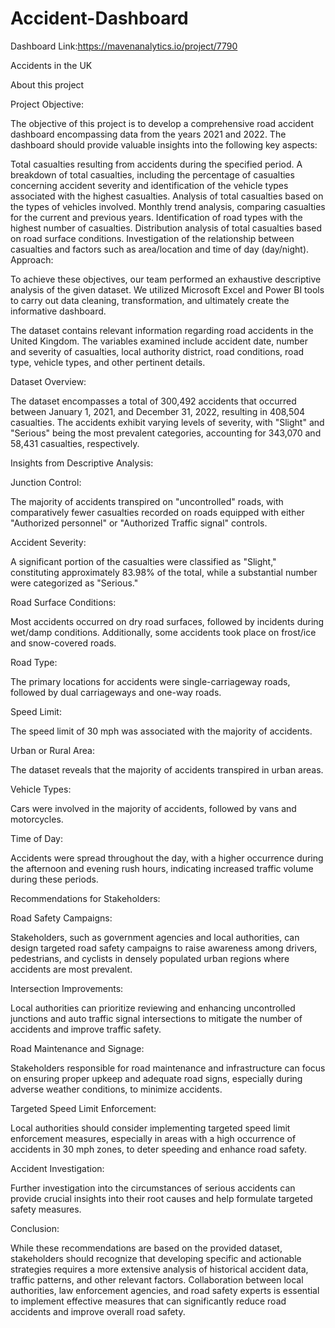# Accident-Dashboard
Dashboard Link:https://mavenanalytics.io/project/7790

Accidents in the UK


About this project


Project Objective:

The objective of this project is to develop a comprehensive road accident dashboard encompassing data from the years 2021 and 2022. The dashboard should provide valuable insights into the following key aspects:

Total casualties resulting from accidents during the specified period.
A breakdown of total casualties, including the percentage of casualties concerning accident severity and identification of the vehicle types associated with the highest casualties.
Analysis of total casualties based on the types of vehicles involved.
Monthly trend analysis, comparing casualties for the current and previous years.
Identification of road types with the highest number of casualties.
Distribution analysis of total casualties based on road surface conditions.
Investigation of the relationship between casualties and factors such as area/location and time of day (day/night).
Approach:

To achieve these objectives, our team performed an exhaustive descriptive analysis of the given dataset. We utilized Microsoft Excel and Power BI tools to carry out data cleaning, transformation, and ultimately create the informative dashboard.

The dataset contains relevant information regarding road accidents in the United Kingdom. The variables examined include accident date, number and severity of casualties, local authority district, road conditions, road type, vehicle types, and other pertinent details.

Dataset Overview:

The dataset encompasses a total of 300,492 accidents that occurred between January 1, 2021, and December 31, 2022, resulting in 408,504 casualties. The accidents exhibit varying levels of severity, with "Slight" and "Serious" being the most prevalent categories, accounting for 343,070 and 58,431 casualties, respectively.

Insights from Descriptive Analysis:

Junction Control:

The majority of accidents transpired on "uncontrolled" roads, with comparatively fewer casualties recorded on roads equipped with either "Authorized personnel" or "Authorized Traffic signal" controls.

Accident Severity:

A significant portion of the casualties were classified as "Slight," constituting approximately 83.98% of the total, while a substantial number were categorized as "Serious."

Road Surface Conditions:

Most accidents occurred on dry road surfaces, followed by incidents during wet/damp conditions. Additionally, some accidents took place on frost/ice and snow-covered roads.

Road Type:

The primary locations for accidents were single-carriageway roads, followed by dual carriageways and one-way roads.

Speed Limit:

The speed limit of 30 mph was associated with the majority of accidents.

Urban or Rural Area:

The dataset reveals that the majority of accidents transpired in urban areas.

Vehicle Types:

Cars were involved in the majority of accidents, followed by vans and motorcycles.

Time of Day:

Accidents were spread throughout the day, with a higher occurrence during the afternoon and evening rush hours, indicating increased traffic volume during these periods.

Recommendations for Stakeholders:

Road Safety Campaigns:

Stakeholders, such as government agencies and local authorities, can design targeted road safety campaigns to raise awareness among drivers, pedestrians, and cyclists in densely populated urban regions where accidents are most prevalent.

Intersection Improvements:

Local authorities can prioritize reviewing and enhancing uncontrolled junctions and auto traffic signal intersections to mitigate the number of accidents and improve traffic safety.

Road Maintenance and Signage:

Stakeholders responsible for road maintenance and infrastructure can focus on ensuring proper upkeep and adequate road signs, especially during adverse weather conditions, to minimize accidents.

Targeted Speed Limit Enforcement:

Local authorities should consider implementing targeted speed limit enforcement measures, especially in areas with a high occurrence of accidents in 30 mph zones, to deter speeding and enhance road safety.

Accident Investigation:

Further investigation into the circumstances of serious accidents can provide crucial insights into their root causes and help formulate targeted safety measures.

Conclusion:

While these recommendations are based on the provided dataset, stakeholders should recognize that developing specific and actionable strategies requires a more extensive analysis of historical accident data, traffic patterns, and other relevant factors. Collaboration between local authorities, law enforcement agencies, and road safety experts is essential to implement effective measures that can significantly reduce road accidents and improve overall road safety.
